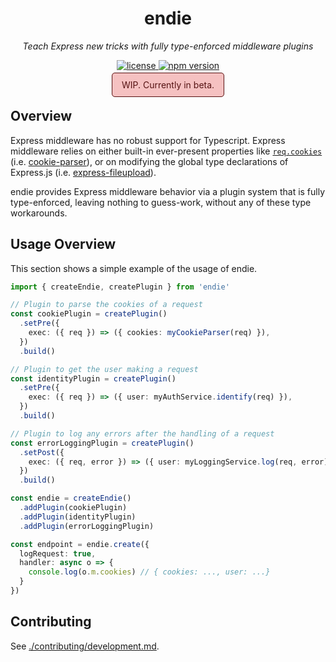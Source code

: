 <h1 align="center">endie</h1>
<p align="center">
  <em>Teach Express new tricks with fully type-enforced middleware plugins</em>
</p>

<p align="center">
  <a href="https://img.shields.io/badge/License-MIT-green.svg" target="_blank">
    <img src="https://img.shields.io/badge/License-MIT-green.svg" alt="license" />
  </a>
  <a href="https://badge.fury.io/js/endie.svg" target="_blank">
    <img src="https://badge.fury.io/js/endie.svg" alt="npm version" />
  </a>
</p>

<p align="center">
  <span style="border: 1px solid #571313; padding: 10px 15px; color: #571313; background-color: #f5c1c1; border-radius: 5px;">
    WIP. Currently in beta.
  </span>
</p>

## Overview

Express middleware has no robust support for Typescript. Express middleware relies on either built-in ever-present properties like [`req.cookies`](http://expressjs.com/en/api.html#req.cookies) (i.e. [cookie-parser](https://github.com/expressjs/cookie-parser)), or on modifying the global type declarations of Express.js (i.e. [express-fileupload](https://github.com/DefinitelyTyped/DefinitelyTyped/tree/master/types/express-fileupload)).

endie provides Express middleware behavior via a plugin system that is fully type-enforced, leaving nothing to guess-work, without any of these type workarounds.

## Usage Overview

This section shows a simple example of the usage of endie.

```typescript
import { createEndie, createPlugin } from 'endie'

// Plugin to parse the cookies of a request
const cookiePlugin = createPlugin()
  .setPre({
    exec: ({ req }) => ({ cookies: myCookieParser(req) }),
  })
  .build()

// Plugin to get the user making a request
const identityPlugin = createPlugin()
  .setPre({
    exec: ({ req }) => ({ user: myAuthService.identify(req) }),
  })
  .build()

// Plugin to log any errors after the handling of a request
const errorLoggingPlugin = createPlugin()
  .setPost({
    exec: ({ req, error }) => ({ user: myLoggingService.log(req, error) }),
  })
  .build()

const endie = createEndie()
  .addPlugin(cookiePlugin)
  .addPlugin(identityPlugin)
  .addPlugin(errorLoggingPlugin)

const endpoint = endie.create({
  logRequest: true,
  handler: async o => {
    console.log(o.m.cookies) // { cookies: ..., user: ...}
  }
})
```

## Contributing

See [./contributing/development.md](./contributing/development.md).
